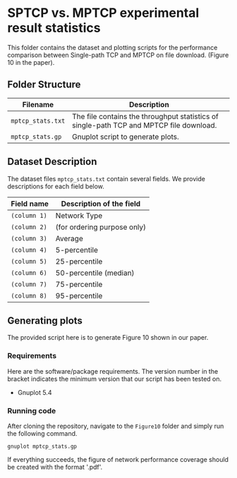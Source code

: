 # SPTCP vs. MPTCP experimental result statistics

This folder contains the dataset and plotting scripts for the performance comparison between Single-path TCP and MPTCP on file download. (Figure 10 in the paper).

## Folder Structure   

| Filename | Description |
|---|---|
| `mptcp_stats.txt` | The file contains the throughput statistics of single-path TCP and MPTCP file download. |
| `mptcp_stats.gp` | Gnuplot script to generate plots. |

## Dataset Description

The dataset files `mptcp_stats.txt` contain several fields. We provide descriptions for each field below.

| Field name | Description of the field |
|---|---|
| `(column 1)` | Network Type |
| `(column 2)` | (for ordering purpose only) |
| `(column 3)` | Average |
| `(column 4)` | 5-percentile |
| `(column 5)` | 25-percentile |
| `(column 6)` | 50-percentile (median) |
| `(column 7)` | 75-percentile |
| `(column 8)` | 95-percentile |

## Generating plots

The provided script here is to generate Figure 10 shown in our paper.

### Requirements

Here are the software/package requirements. The version number in the bracket indicates the minimum version that our script has been tested on.

- Gnuplot 5.4

### Running code

After cloning the repository, navigate to the `Figure10` folder and simply run the following command.

`gnuplot mptcp_stats.gp`

If everything succeeds, the figure of network performance coverage should be created with the format '.pdf'.
